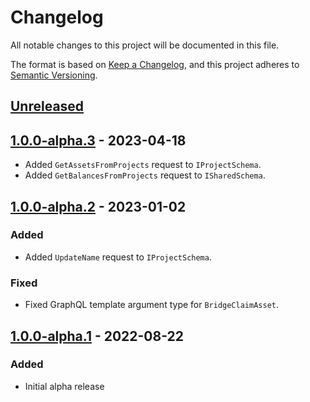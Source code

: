 # Changelog

All notable changes to this project will be documented in this file.

The format is based on [Keep a Changelog](https://keepachangelog.com/en/1.0.0/),
and this project adheres to [Semantic Versioning](https://semver.org/spec/v2.0.0.html).

## [Unreleased]

## [1.0.0-alpha.3] - 2023-04-18

- Added `GetAssetsFromProjects` request to `IProjectSchema`.
- Added `GetBalancesFromProjects` request to `ISharedSchema`.

## [1.0.0-alpha.2] - 2023-01-02

### Added

- Added `UpdateName` request to `IProjectSchema`.

### Fixed

- Fixed GraphQL template argument type for `BridgeClaimAsset`.

## [1.0.0-alpha.1] - 2022-08-22

### Added

- Initial alpha release

[Unreleased]: https://github.com/enjin/enjin-unreal-sdk/compare/v1.0.0-alpha.3...HEAD

[1.0.0-alpha.3]: https://github.com/enjin/enjin-unreal-sdk/compare/v1.0.0-alpha.2...v1.0.0-alpha.3

[1.0.0-alpha.2]: https://github.com/enjin/enjin-unreal-sdk/compare/v1.0.0-alpha.1...v1.0.0-alpha.2

[1.0.0-alpha.1]: https://github.com/enjin/enjin-unreal-sdk/releases/tag/v1.0.0-alpha.1
